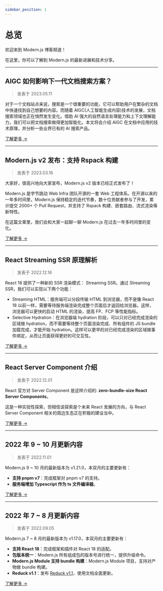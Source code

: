 ```yaml
---
sidebar_position: 1
---
```


# 总览

欢迎来到 Modern.js 博客频道！

在这里，你可以了解到 Modern.js 的最新进展和技术分享。

---

## AIGC 如何影响下一代文档搜索方案？

> 发表于 2023.05.11

对于一个文档站点来说，搜索是一个很重要的功能，它可以帮助用户在繁杂的文档中快速找到自己想要的内容。而随着 AIGC(人工智能生成内容)技术的发展，文档搜索领域也正在悄然发生变化。借助 AI 强大的自然语言处理能力和上下文理解能力，我们可以把文档搜索做得更加智能化。本文将会介绍 AIGC 在文档中应用的技术原理，并分析一些业界已有的 AI 搜索产品。

[了解更多 →](https://mp.weixin.qq.com/s/OGuixAbvbIYr2viQrOrPXg)

---

## Modern.js v2 发布：支持 Rspack 构建

> 发表于 2023.03.16

大家好，很高兴地向大家宣布，Modern.js v2 版本已经正式发布了！

Modern.js 是字节跳动 Web Infra 团队开源的一套 Web 工程体系。在开源以来的一年多时间里，Modern.js 保持稳定的迭代节奏，数十位贡献者参与了开发，累计提交 2000+ 个 Pull Request，并支持了 Rspack 构建、嵌套路由、流式渲染等新特性。

在这篇文章里，我们会和大家一起聊一聊 Modern.js 在过去一年多时间里的变化。

[了解更多 →](/community/blog/v2-release-note)

---

## React Streaming SSR 原理解析

> 发表于 2022.12.16

React 18 提供了一种新的 SSR 渲染模式： Streaming SSR。通过 Streaming SSR，我们可以实现以下两个功能：

- Streaming HTML：服务端可以分段传输 HTML 到浏览器，而不是像 React 18 以前一样，需要等待服务端渲染完成整个页面后才返回给浏览器。这样，浏览器可以更快的启动 HTML 的渲染，提高 FP、FCP 等性能指标。
- Selective Hydration：在浏览器端 hydration 阶段，可以只对已经完成渲染的区域做 hydration，而不需要等待整个页面渲染完成、所有组件的 JS bundle 加载完成，才能开始 hydration。这样可以更早的对已经完成渲染的区域做事件绑定，从而让页面获得更好的可交互性。

[了解更多 →](https://mp.weixin.qq.com/s/w4FS5sBcHqRl-Saqi19Y6g)

---

## React Server Component 介绍

> 发表于 2022.12.01

React 官方对 Server Component 是这样介绍的: **zero-bundle-size React Server Components**。

这是一种实验性探索，但相信该探索是个未来 React 发展的方向，与 React Server Component 相关的周边生态正在积极的建设当中。

[了解更多 →](https://mp.weixin.qq.com/s/B-XLvW00vl5RE1Ur3EW4ow)

---

## 2022 年 9 ~ 10 月更新内容

> 发表于 2022.11.01

Modern.js 9 ~ 10 月的最新版本为 v1.21.0，本双月的主要更新有：

- **支持 pnpm v7**：完成框架对 pnpm v7 的支持。
- **服务端增加 Typescript 作为 ts 文件编译器**。

[了解更多 →](/community/blog/2022-0910-updates)

---

## 2022 年 7 ~ 8 月更新内容

> 发表于 2022.09.05

Modern.js 7 ~ 8 月的最新版本为 v1.17.0，本双月的主要更新有：

- **支持 React 18**：完成框架和插件对 React 18 的适配。
- **包版本统一**：Modern.js 所有组成包的版本号进行统一，提供升级命令。
- **Modern.js Module 支持 bundle 构建**：Modern.js Module 项目，支持对产物做 bundle 构建。
- **Reduck v1.1**：发布 [Reduck v1.1](https://github.com/web-infra-dev/reduck)，使用文档全面更新。

[了解更多 →](/community/blog/2022-0708-updates)
